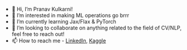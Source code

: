 - 👋 Hi, I’m Pranav Kulkarni!
- 👀 I’m interested in making ML operations go brrr
- 🌱 I’m currently learning Jax/Flax & PyTorch
- 💞️ I’m looking to collaborate on anything related to the field of CV/NLP, feel free to reach out!
- 📫 How to reach me - [LinkedIn](https://www.linkedin.com/in/pranavkulkarni2001/ "Pranav's Linkedin"), [Kaggle](https://www.kaggle.com/madelf1337 "Pranav's Kaggle")

<!---
MadElf1337/MadElf1337 is a ✨ special ✨ repository because its `README.md` (this file) appears on your GitHub profile.
You can click the Preview link to take a look at your changes.
--->
